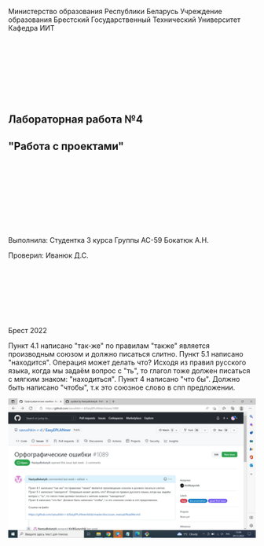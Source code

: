 Министерство образования Республики Беларусь
Учреждение образования Брестский Государственный Технический Университет
Кафедра ИИТ
<br/><br/><br/><br/><br/><br/><br/><br/><br/>
## Лабораторная работа №4
## "Работа с проектами"
<br/><br/><br/><br/><br/><br/><br/><br/><br/>
Выполнила:
Студентка 3 курса
Группы АС-59
Бокатюк А.Н.

Проверил:
Иванюк Д.С.
<br/><br/><br/><br/><br/><br/><br/><br/><br/>
Брест 2022

Пункт 4.1 написано "так-же" по правилам "также" является производным союзом и должно писаться слитно.
Пункт 5.1 написано "находится". Операция может делать что? Исходя из правил русского языка, когда мы задаём вопрос с "ть", то глагол тоже должен писаться с мягким знаком: "находиться".
Пункт 4 написано "что бы". Должно быть написано "чтобы", т.к это союзное слово в спп предложении.

![фото01](images/photo.jpg)